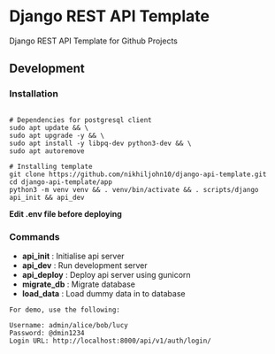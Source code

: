 # Django REST API Template

Django REST API Template for Github Projects


## Development

### Installation

```

# Dependencies for postgresql client
sudo apt update && \
sudo apt upgrade -y && \
sudo apt install -y libpq-dev python3-dev && \
sudo apt autoremove

# Installing template
git clone https://github.com/nikhiljohn10/django-api-template.git
cd django-api-template/app
python3 -m venv venv && . venv/bin/activate && . scripts/django
api_init && api_dev
```

**Edit .env file before deploying**

### Commands

 - **api_init** : Initialise api server
 - **api_dev** : Run development server
 - **api_deploy** : Deploy api server using gunicorn
 - **migrate_db** : Migrate database
 - **load_data** : Load dummy data in to database
 

```
For demo, use the following:

Username: admin/alice/bob/lucy
Password: @dmin1234
Login URL: http://localhost:8000/api/v1/auth/login/
```

